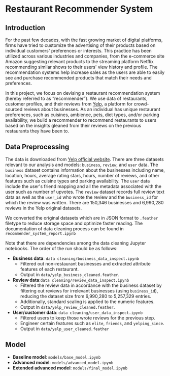 # Restaurant Recommender System

## Introduction

For the past few decades, with the fast growing market of digital platforms, 
firms have tried to customize the advertising of their products based on individual customers' preferences or interests. 
This practice has been utilized across various industries and companies, from the e-commerce site Amazon suggesting relevant products to the streaming platform Netflix recommending similar shows to their users' view history and profile. The recommendation systems help increase sales as the users are able to easily see and purchase recommended products that match their needs and preferences.

In this project, we focus on devising a restaurant recommendation system (hereby referred to as “recommender”).
We use data of restaurants, customer profiles, and their reviews from [Yelp](https://www.yelp.com/dataset/documentation/main), a platform for crowd-sourced reviews about businesses.
As an individual has unique restaurant preferences, such as cuisines, ambience, pets, diet types, and/or parking availability, we build a recommender to recommend restaurants to users based on the insights gleaned from their reviews on the previous restaurants they have been to.

## Data Preprocessing

The data is downloaded from [Yelp official website](https://www.yelp.com/dataset/documentation/main). There are three datasets relevant to our analysis and models: `business`, `review`, and `user` data. The `business` dataset contains information about the businesses including name, location, hours, average rating stars, hours, number of reviews, and other features such as cuisine types and parking availability. The `user` data include the user's friend mapping and all the metadata associated with the user such as number of upvotes. The `review` dataset records full review text data as well as the `user_id` who wrote the review and the `business_id` for which the review was written. There are 150,346 businesses and 6,990,280 reviews in the Yelp original datasets.

We converted the original datasets which are in JSON format to `.feather` filetype to reduce storage space and optimize faster reading. The documentation of data cleaning process can be found in `recommender_system_report.ipynb`

Note that there are dependencies among the data cleaning Jupyter notebooks. The order of the run should be as follows:

- **Business data**: `data cleaning/business_data_inspect.ipynb`
  - Filtered out non-restaurant businesses and extracted attribute features of each restaurant. 
  - Output in `data/yelp_business_cleaned.feather`.
- **Review data**:`data cleaning/review_data_inspect.ipynb`
  - Filtered the review data in accordance with the business dataset by filtering out reviews for irrelevant businesses (using `business_id`), reducing the dataset size from 6,990,280 to 5,257,329 entries.
  - Additionally, standard scaling is applied to the numeric features.
  - Output in `data/yelp_review_cleaned.feather`.
- **User/customer data**: `data cleaning/user_data_inspect.ipynb`
  - Filtered users to keep those wrote reviews for the previous step.
  - Engineer certain features such as `elite`, `friends`, and `yelping_since`.
  - Output in `data/yelp_user_cleaned.feather`

## Model

- **Baseline model**: `models/base_model.ipynb`
- **Advanced model**: `models/advanced_model.ipynb`
- **Extended advanced model**: `models/final_model.ipynb`
